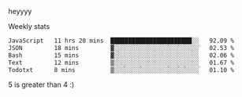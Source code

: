heyyyy

Weekly stats
<!--START_SECTION:waka-->

```txt
JavaScript   11 hrs 20 mins  ███████████████████████░░   92.09 %
JSON         18 mins         ▓░░░░░░░░░░░░░░░░░░░░░░░░   02.53 %
Bash         15 mins         ▓░░░░░░░░░░░░░░░░░░░░░░░░   02.06 %
Text         12 mins         ▒░░░░░░░░░░░░░░░░░░░░░░░░   01.67 %
Todotxt      8 mins          ▒░░░░░░░░░░░░░░░░░░░░░░░░   01.10 %
```

<!--END_SECTION:waka-->
5 is greater than 4 :)
